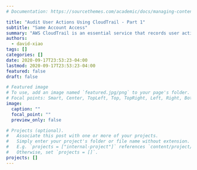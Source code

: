 ```yaml
---
# Documentation: https://sourcethemes.com/academic/docs/managing-content/

title: "Audit User Actions Using CloudTrail - Part 1"
subtitle: "Same Account Access"
summary: "AWS CloudTrail is an essential service that records user actions and systems events. This is the first post of a series that demonstrates how to leverage CloudTrail to identify the IAM principal and establish timelines. This post is focused on same account access."
authors: 
  - david-xiao
tags: []
categories: []
date: 2020-09-17T23:53:23-04:00
lastmod: 2020-09-17T23:53:23-04:00
featured: false
draft: false

# Featured image
# To use, add an image named `featured.jpg/png` to your page's folder.
# Focal points: Smart, Center, TopLeft, Top, TopRight, Left, Right, BottomLeft, Bottom, BottomRight.
image:
  caption: ""
  focal_point: ""
  preview_only: false

# Projects (optional).
#   Associate this post with one or more of your projects.
#   Simply enter your project's folder or file name without extension.
#   E.g. `projects = ["internal-project"]` references `content/project/deep-learning/index.md`.
#   Otherwise, set `projects = []`.
projects: []
---
```

